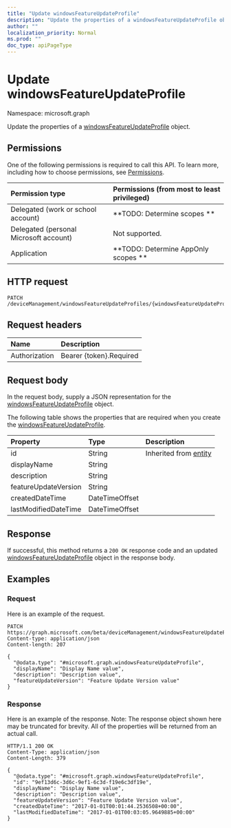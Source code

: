 ```yaml
---
title: "Update windowsFeatureUpdateProfile"
description: "Update the properties of a windowsFeatureUpdateProfile object."
author: ""
localization_priority: Normal
ms.prod: ""
doc_type: apiPageType
---
```


# Update windowsFeatureUpdateProfile

Namespace: microsoft.graph

Update the properties of a [windowsFeatureUpdateProfile](../resources/windowsfeatureupdateprofile.md) object.

## Permissions
One of the following permissions is required to call this API. To learn more, including how to choose permissions, see [Permissions](/concepts/permissions-reference.md).

|Permission type|Permissions (from most to least privileged)|
|:---|:---|
|Delegated (work or school account)|**TODO: Determine scopes **|
|Delegated (personal Microsoft account)|Not supported.|
|Application|**TODO: Determine AppOnly scopes **|

## HTTP request
<!-- {
  "blockType": "ignored"
}
-->
``` http
PATCH /deviceManagement/windowsFeatureUpdateProfiles/{windowsFeatureUpdateProfileId}
```

## Request headers
|Name|Description|
|:---|:---|
|Authorization|Bearer {token}.Required|

## Request body
In the request body, supply a JSON representation for the [windowsFeatureUpdateProfile](../resources/windowsfeatureupdateprofile.md) object.

The following table shows the properties that are required when you create the [windowsFeatureUpdateProfile](../resources/windowsfeatureupdateprofile.md).

|Property|Type|Description|
|:---|:---|:---|
|id|String| Inherited from [entity](../resources/entity.md)|
|displayName|String||
|description|String||
|featureUpdateVersion|String||
|createdDateTime|DateTimeOffset||
|lastModifiedDateTime|DateTimeOffset||



## Response
If successful, this method returns a `200 OK` response code and an updated [windowsFeatureUpdateProfile](../resources/windowsfeatureupdateprofile.md) object in the response body.

## Examples

### Request
Here is an example of the request.
<!-- {
  "blockType": "request",
  "name": "update_windowsfeatureupdateprofile"
}
-->
``` http
PATCH https://graph.microsoft.com/beta/deviceManagement/windowsFeatureUpdateProfiles/{windowsFeatureUpdateProfileId}
Content-type: application/json
Content-length: 207

{
  "@odata.type": "#microsoft.graph.windowsFeatureUpdateProfile",
  "displayName": "Display Name value",
  "description": "Description value",
  "featureUpdateVersion": "Feature Update Version value"
}
```

### Response
Here is an example of the response. Note: The response object shown here may be truncated for brevity. All of the properties will be returned from an actual call.
<!-- {
  "blockType": "response",
  "truncated": true
}
-->
``` http
HTTP/1.1 200 OK
Content-Type: application/json
Content-Length: 379

{
  "@odata.type": "#microsoft.graph.windowsFeatureUpdateProfile",
  "id": "9ef13d6c-3d6c-9ef1-6c3d-f19e6c3df19e",
  "displayName": "Display Name value",
  "description": "Description value",
  "featureUpdateVersion": "Feature Update Version value",
  "createdDateTime": "2017-01-01T00:01:44.2536508+00:00",
  "lastModifiedDateTime": "2017-01-01T00:03:05.9649885+00:00"
}
```

